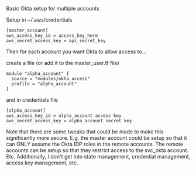 Basic Okta setup for multiple accounts

Setup in ~/.aws/credentials
```
[master_account]
aws_access_key_id = access_key_here
aws_secret_access_key = api_secret_key
```
Then for each account you want Okta to allow access to...

create a file (or add it to the master_user.tf file)
```
module "alpha_account" {
  source = "modules/okta_access"
  profile = "alpha_account"
}
```
and in credentials file
```
[alpha_account]
aws_access_key_id = alpha_account access key
aws_secret_access_key = alpha_account secret key
```

Note that there are some tweaks that could be made to make this significantly more secure.  E.g. the master account could be setup so that it can ONLY assume the Okta IDP roles in the remote accounts.  The remote accounts can be setup so that they restrict access to the svc_okta account.  Etc.  Additionally, I don't get into state management, credential management, access key management, etc.
